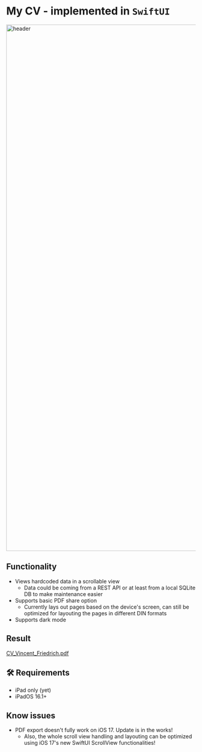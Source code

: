 # My CV - implemented in `SwiftUI`

<img width="1399" alt="header" src="https://user-images.githubusercontent.com/19791346/205514754-9696dd84-58e4-4f15-9708-20e807413295.png">

## Functionality

* Views hardcoded data in a scrollable view
    * Data could be coming from a REST API or at least from a local SQLite DB to make maintenance easier
* Supports basic PDF share option
    * Currently lays out pages based on the device's screen, can still be optimized for layouting the pages in different DIN formats
* Supports dark mode

## Result

[CV_Vincent_Friedrich.pdf](https://github.com/vincefried/CV-SwiftUI/files/10149440/CV_Vincent_Friedrich.pdf)

## 🛠 Requirements

* iPad only (yet)
* iPadOS 16.1+

## Know issues

* PDF export doesn't fully work on iOS 17. Update is in the works!
    * Also, the whole scroll view handling and layouting can be optimized using iOS 17's new SwiftUI ScrollView functionalities!
